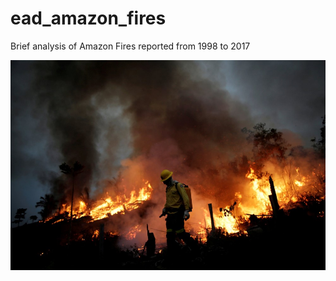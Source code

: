 # ead_amazon_fires
Brief analysis of Amazon Fires reported from 1998 to 2017

![amazonfires](img/amazonfires.jpg)

